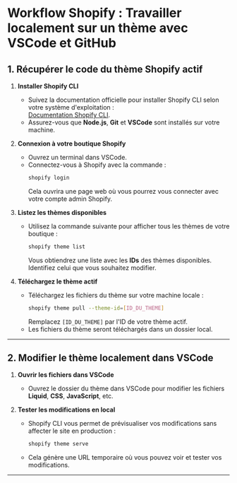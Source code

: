 # Workflow Shopify : Travailler localement sur un thème avec VSCode et GitHub

## 1. Récupérer le code du thème Shopify actif

1. **Installer Shopify CLI**

   - Suivez la documentation officielle pour installer Shopify CLI selon votre système d'exploitation :  
     [Documentation Shopify CLI](https://shopify.dev/docs/cli).
   - Assurez-vous que **Node.js**, **Git** et **VSCode** sont installés sur votre machine.

2. **Connexion à votre boutique Shopify**

   - Ouvrez un terminal dans VSCode.
   - Connectez-vous à Shopify avec la commande :
     ```bash
     shopify login
     ```
     Cela ouvrira une page web où vous pourrez vous connecter avec votre compte admin Shopify.

3. **Listez les thèmes disponibles**

   - Utilisez la commande suivante pour afficher tous les thèmes de votre boutique :
     ```bash
     shopify theme list
     ```
     Vous obtiendrez une liste avec les **IDs** des thèmes disponibles. Identifiez celui que vous souhaitez modifier.

4. **Téléchargez le thème actif**
   - Téléchargez les fichiers du thème sur votre machine locale :
     ```bash
     shopify theme pull --theme-id=[ID_DU_THEME]
     ```
     Remplacez `[ID_DU_THEME]` par l'ID de votre thème actif.
   - Les fichiers du thème seront téléchargés dans un dossier local.

---

## 2. Modifier le thème localement dans VSCode

1. **Ouvrir les fichiers dans VSCode**

   - Ouvrez le dossier du thème dans VSCode pour modifier les fichiers **Liquid**, **CSS**, **JavaScript**, etc.

2. **Tester les modifications en local**
   - Shopify CLI vous permet de prévisualiser vos modifications sans affecter le site en production :
     ```bash
     shopify theme serve
     ```
   - Cela génère une URL temporaire où vous pouvez voir et tester vos modifications.

---
